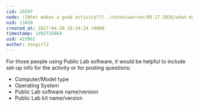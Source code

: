 ```yaml
---
cid: 16597
node: ![What makes a good activity?](../notes/warren/09-17-2016/what-makes-a-good-activity)
nid: 13458
created_at: 2017-04-20 19:34:24 +0000
timestamp: 1492716864
uid: 423961
author: zengirl2
---
```


For those people using Public Lab software, it would be helpful to include set-up info for the activity or for posting questions:

* Computer/Model type
* Operating System
* Public Lab software name/version
* Public Lab kit name/version